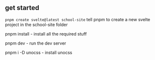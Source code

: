 ## get started
`pnpm create svelte@latest school-site`
tell pnpm to create a new svelte project in the school-site folder

pnpm install - install all the required stuff

pnpm dev - run the dev server

pnpm i -D unocss - install unocss